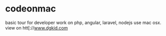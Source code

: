 # codeonmac
basic tour for developer work on php, angular, laravel, nodejs use mac osx. view on htt[://www.dgkid.com
